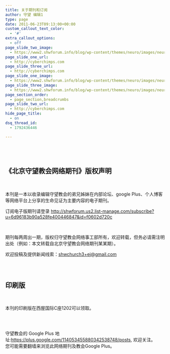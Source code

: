 ```yaml
---
title: 关于期刊和订阅
author: 守望 编辑1
type: page
date: 2011-06-23T09:13:00+00:00
custom_callout_text_color:
  - '#'
extra_callout_options:
  - off
page_slide_two_image:
  - https://www2.shwforum.info/blog/wp-content/themes/neuro/images/neurofreeslider.jpg
page_slide_one_url:
  - http://cyberchimps.com
page_slide_three_url:
  - http://cyberchimps.com
page_slide_one_image:
  - https://www2.shwforum.info/blog/wp-content/themes/neuro/images/neurofreeslider.jpg
page_slide_three_image:
  - https://www2.shwforum.info/blog/wp-content/themes/neuro/images/neurofreeslider.jpg
page_section_order:
  - page_section,breadcrumbs
page_slide_two_url:
  - http://cyberchimps.com
hide_page_title:
  - on
dsq_thread_id:
  - 1792436446

---
```

##  

## **《北京守望教会网络期刊》版权声明**

&nbsp;

本刊是一本以收录编辑守望教会的弟兄姊妹在内部论坛、google Plus、个人博客等网络平台上分享的生命见证为主要内容的电子期刊。

订阅电子版期刊请登录 <http://shwforum.us2.list-manage.com/subscribe?u=6d96183b90a528fe400446847&id=f0602d720c> 

&nbsp;

期刊每两周出一期，版权归守望教会网络事工部所有，欢迎转载，但务必请需注明出处（例如：本文转载自北京守望教会网络期刊某某期）。

欢迎投稿及提供新闻线索：shwchurch3+ej@gmail.com 

###  

## **印刷版**

&nbsp;

<div>
  本刊的印刷版在西屋国际C座1202可以领取。
</div>

###  

<div>
  <div>
    守望教会的 Google Plus 地址:<a href="https://plus.google.com/114053455880342538748/posts">https://plus.google.com/114053455880342538748/posts</a>, 欢迎关注。
  </div>
  
  <div>
    您可能需要翻墙来浏览此网络期刊及教会Google Plus。
  </div>
</div>